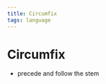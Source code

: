 ```yaml
---
title: Circumfix
tags: language
---
```


# Circumfix
- precede and follow the stem


































